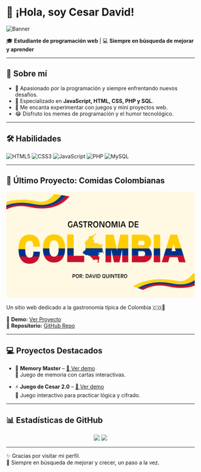 # 👋 ¡Hola, soy Cesar David!

![Banner](https://images.unsplash.com/photo-1555066931-4365d14bab8c?auto=format&fit=crop&w=1200&q=80)

🎓 **Estudiante de programación web** | 💻 **Siempre en búsqueda de mejorar y aprender**  

---

## 🚀 Sobre mí
- 🌟 Apasionado por la programación y siempre enfrentando nuevos desafíos.  
- 🎯 Especializado en **JavaScript, HTML, CSS, PHP y SQL**.  
- 🤹 Me encanta experimentar con juegos y mini proyectos web.  
- 😂 Disfruto los memes de programación y el humor tecnológico.  

---

## 🛠 Habilidades

![HTML5](https://img.shields.io/badge/HTML5-E34F26?style=for-the-badge&logo=html5&logoColor=white)
![CSS3](https://img.shields.io/badge/CSS3-1572B6?style=for-the-badge&logo=css3&logoColor=white)
![JavaScript](https://img.shields.io/badge/JavaScript-F7DF1E?style=for-the-badge&logo=javascript&logoColor=black)
![PHP](https://img.shields.io/badge/PHP-777BB4?style=for-the-badge&logo=php&logoColor=white)
![MySQL](https://img.shields.io/badge/MySQL-005C84?style=for-the-badge&logo=mysql&logoColor=white)

---

## 🚀 Último Proyecto: Comidas Colombianas

<p align="center">
  <a href="https://3145434864c-prog.github.io/comidas-colombianas/">
    <img src="https://raw.githubusercontent.com/3145434864c-prog/3145434864c-prog/main/portada.png" alt="Comidas Colombianas" width="600px">
  </a>
</p>

Un sitio web dedicado a la gastronomía típica de Colombia 🇨🇴🍲  

🔗 **Demo:** [Ver Proyecto](https://3145434864c-prog.github.io/comidas-colombianas/)  
📂 **Repositorio:** [GitHub Repo](https://github.com/3145434864c-prog/comidas-colombianas)

---

## 💻 Proyectos Destacados

- 🎲 **Memory Master** – [🔗 Ver demo](https://3145434864c-prog.github.io/Memory-Master-/)  
  🧠 Juego de memoria con cartas interactivas.

- ⚡ **Juego de Cesar 2.0** – [🔗 Ver demo](https://3145434864c-prog.github.io/juego-de-cesar2.0/)  
  🔐 Juego interactivo para practicar lógica y cifrado.

---

## 📊 Estadísticas de GitHub

<p align="center">
  <img src="https://github-readme-stats.vercel.app/api?username=3145434864c-prog&show_icons=true&theme=radical" height="150"/>
  <img src="https://github-readme-stats.vercel.app/api/top-langs/?username=3145434864c-prog&layout=compact&theme=radical" height="150"/>
</p>

---

✨ Gracias por visitar mi perfil.  
🚀 Siempre en búsqueda de mejorar y crecer, un paso a la vez.  
